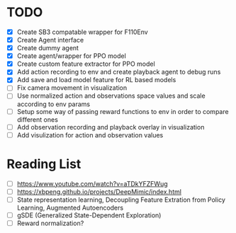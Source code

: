 # TODO

- [x] Create SB3 compatable wrapper for F110Env
- [x] Create Agent interface
- [x] Create dummy agent
- [x] Create agent/wrapper for PPO model
- [x] Create custom feature extractor for PPO model
- [x] Add action recording to env and create playback agent to debug runs
- [x] Add save and load model feature for RL based models
- [ ] Fix camera movement in visualization
- [ ] Use normalized action and observations space values and scale according to env params
- [ ] Setup some way of passing reward functions to env in order to compare different ones
- [ ] Add observation recording and playback overlay in visualization
- [ ] Add visulization for action and observation values

# Reading List
- [ ] https://www.youtube.com/watch?v=aTDkYFZFWug
- [ ] https://xbpeng.github.io/projects/DeepMimic/index.html
- [ ] State representation learning, Decoupling Feature Extration from Policy Learning, Augmented Autoencoders
- [ ] gSDE (Generalized State-Dependent Exploration)
- [ ] Reward normalization?
